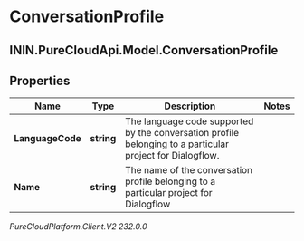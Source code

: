 # ConversationProfile

## ININ.PureCloudApi.Model.ConversationProfile

## Properties

|Name | Type | Description | Notes|
|------------ | ------------- | ------------- | -------------|
| **LanguageCode** | **string** | The language code supported by the conversation profile belonging to a particular project for Dialogflow. | |
| **Name** | **string** | The name of the conversation profile belonging to a particular project for Dialogflow | |



_PureCloudPlatform.Client.V2 232.0.0_
